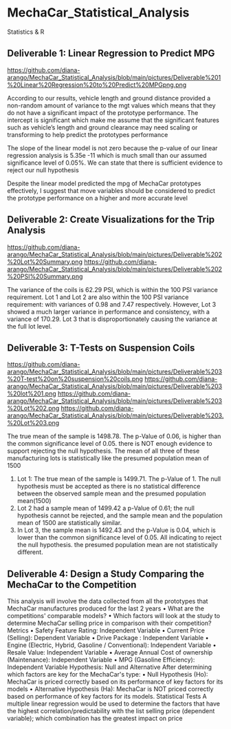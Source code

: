 # MechaCar_Statistical_Analysis
Statistics &amp; R

## Deliverable 1: Linear Regression to Predict MPG
https://github.com/diana-arango/MechaCar_Statistical_Analysis/blob/main/pictures/Deliverable%201%20Linear%20Regression%20to%20Predict%20MPGpng.png

According to our results, vehicle length and ground distance provided a non-random amount of variance to the mgt values which means that they do not have a significant impact of the prototype performance. The intercept is significant which make me assume that the significant features such as vehicle’s length and ground clearance may need scaling or transforming to help predict the prototypes performance 

The slope of the linear model is not zero because the p-value of our linear regression analysis is 5.35e -11 which is much small than our assumed significance level of 0.05%. We can state that there is sufficient evidence to reject our null hypothesis 

Despite the linear model predicted the mpg of MechaCar prototypes effectively, I suggest that move variables should be considered to predict the prototype performance on a higher and more accurate level 

## Deliverable 2: Create Visualizations for the Trip Analysis 
https://github.com/diana-arango/MechaCar_Statistical_Analysis/blob/main/pictures/Deliverable%202%20Lot%20Summary.png
https://github.com/diana-arango/MechaCar_Statistical_Analysis/blob/main/pictures/Deliverable%202%20PSI%20Summary.png

The variance of the coils is 62.29 PSI, which is within the 100 PSI variance requirement. Lot 1 and Lot 2 are also within the 100 PSI variance requirement: with variances of 0.98 and 7.47 respectively. However, Lot 3 showed a much larger variance in performance and consistency, with a variance of 170.29. Lot 3 that is disproportionately causing the variance at the full lot level.

## Deliverable 3: T-Tests on Suspension Coils 
https://github.com/diana-arango/MechaCar_Statistical_Analysis/blob/main/pictures/Deliverable%203%20T-test%20on%20suspension%20coils.png
https://github.com/diana-arango/MechaCar_Statistical_Analysis/blob/main/pictures/Deliverable%203%20lot%201.png
https://github.com/diana-arango/MechaCar_Statistical_Analysis/blob/main/pictures/Deliverable%203%20Lot%202.png
https://github.com/diana-arango/MechaCar_Statistical_Analysis/blob/main/pictures/Deliverable%203.%20Lot%203.png

The true mean of the sample is 1498.78. The p-Value of 0.06, is higher than the common significance level of 0.05. there is NOT enough evidence to support rejecting the null hypothesis. The mean of all three of these manufacturing lots is statistically like the presumed population mean of 1500

1.	Lot 1: The true mean of the sample is 1499.71. The p-Value of 1. The null hypothesis must be accepted as there is no statistical difference between the observed sample mean and the presumed population mean(1500) 
2.	Lot 2 had a sample mean of 1499.42 a p-Value of 0.61; the null hypothesis cannot be rejected, and the sample mean and the population mean of 1500 are statistically similar.
3.	In  Lot 3, the sample mean is 1492.43 and the p-Value is 0.04, which is lower than the common significance level of 0.05. All indicating to reject the null hypothesis. the presumed population mean are not statistically different.

## Deliverable 4: Design a Study Comparing the MechaCar to the Competition

This analysis will involve the data collected from all the prototypes that MechaCar manufactures produced for the last 2 years
•	What are the competitions' comparable models?
•	Which factors will look at the study to determine MechaCar selling price in comparison with their competition?
Metrics
•	Safety Feature Rating: Independent Variable
•	Current Price (Selling): Dependent Variable
•	Drive Package : Independent Variable
•	Engine (Electric, Hybrid, Gasoline / Conventional): Independent Variable
•	Resale Value: Independent Variable
•	Average Annual Cost of ownership (Maintenance): Independent Variable
•	MPG (Gasoline Efficiency): Independent Variable
Hypothesis: Null and Alternative
After determining which factors are key for the MechaCar's type:
•	Null Hypothesis (Ho): MechaCar is priced correctly based on its performance of key factors for its models
•	Alternative Hypothesis (Ha): MechaCar is NOT priced correctly based on performance of key factors for its  models.
Statistical Tests
A multiple linear regression would be used to determine the factors that have the highest correlation/predictability with the list selling price (dependent variable); which combination has the greatest impact on price 


